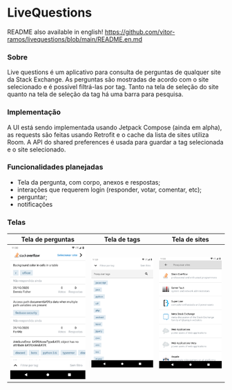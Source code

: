 # LiveQuestions

README also available in english!
https://github.com/vitor-ramos/livequestions/blob/main/README.en.md

### Sobre
Live questions é um aplicativo para consulta de perguntas de qualquer site da Stack Exchange. As perguntas são mostradas de acordo com o site selecionado e é possível filtrá-las por tag. Tanto na tela de seleção do site quanto na tela de seleção da tag há uma barra para pesquisa.

### Implementação
A UI está sendo implementada usando Jetpack Compose (ainda em alpha), as requests são feitas usando Retrofit e o cache da lista de sites utiliza Room. A API do shared preferences é usada para guardar a tag selecionada e o site selecionado.

### Funcionalidades planejadas
* Tela da pergunta, com corpo, anexos e respostas;
* interações que requerem login (responder, votar, comentar, etc);
* perguntar;
* notificações

### Telas

Tela de perguntas | Tela de tags | Tela de sites
--- | --- | ---
![Tela de perguntas](https://github.com/vitor-ramos/livequestions/blob/main/readme/questions.png?raw=true) | ![Tela de tags](https://github.com/vitor-ramos/livequestions/blob/main/readme/tags.png?raw=true) | ![Tela de sites](https://github.com/vitor-ramos/livequestions/blob/main/readme/sites.png?raw=true)
